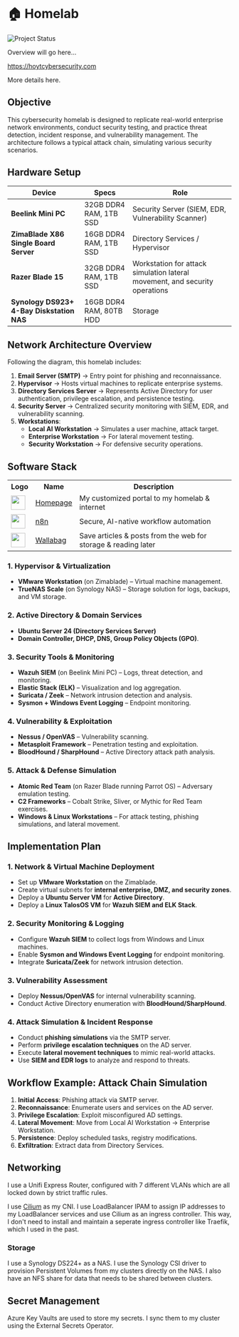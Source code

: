 # 🏠 Homelab
![Project Status](https://img.shields.io/badge/status-in%20development-orange)  

Overview will go here...

<https://hoytcybersecurity.com>

More details here.

## **Objective**
This cybersecurity homelab is designed to replicate real-world enterprise network environments, conduct security testing, and practice threat detection, incident response, and vulnerability management. The architecture follows a typical attack chain, simulating various security scenarios.

## **Hardware Setup**

| Device | Specs | Role |
|--------|-------|------|
| **Beelink Mini PC** | 32GB DDR4 RAM, 1TB SSD | Security Server (SIEM, EDR, Vulnerability Scanner) |
| **ZimaBlade X86 Single Board Server** | 16GB DDR4 RAM, 1TB SSD | Directory Services / Hypervisor |
| **Razer Blade 15** | 32GB DDR4 RAM, 1TB SSD | Workstation for attack simulation lateral movement, and security operations | Running Parrot OS
| **Synology DS923+ 4-Bay Diskstation NAS** | 16GB DDR4 RAM, 80TB HDD | Storage |

## **Network Architecture Overview**
Following the diagram, this homelab includes:
1. **Email Server (SMTP)** → Entry point for phishing and reconnaissance.
2. **Hypervisor** → Hosts virtual machines to replicate enterprise systems.
3. **Directory Services Server** → Represents Active Directory for user authentication, privilege escalation, and persistence testing.
4. **Security Server** → Centralized security monitoring with SIEM, EDR, and vulnerability scanning.
5. **Workstations**:
   - **Local AI Workstation** → Simulates a user machine, attack target.
   - **Enterprise Workstation** → For lateral movement testing.
   - **Security Workstation** → For defensive security operations.

## **Software Stack**

<table>
    <tr>
        <th>Logo</th>
        <th>Name</th>
        <th>Description</th>
    </tr>
    <tr>
        <td><img width="32" src="https://www.svgrepo.com/download/499807/home-page.svg"></td>
        <td><a href="https://github.com/gethomepage/homepage">Homepage</a></td>
        <td>My customized portal to my homelab & internet</td>
    </tr>
    <tr>
        <td><img width="32" src="https://cdn.jsdelivr.net/gh/homarr-labs/dashboard-icons/svg/n8n.svg"></td>
        <td><a href="https://n8n.io/">n8n</a></td>
        <td>Secure, AI-native workflow automation</td>
    </tr>
    <tr>
        <td><img width="32" src="https://cdn.jsdelivr.net/gh/homarr-labs/dashboard-icons/svg/wallabag-light.svg"></td>
        <td><a href="https://wallabag.org/">Wallabag</a></td>
        <td>Save articles & posts from the web for storage & reading later</td>
    </tr>
</table>

### **1. Hypervisor & Virtualization**
   - **VMware Workstation** (on Zimablade) – Virtual machine management.
   - **TrueNAS Scale** (on Synology NAS) – Storage solution for logs, backups, and VM storage.

### **2. Active Directory & Domain Services**
   - **Ubuntu Server 24 (Directory Services Server)**
   - **Domain Controller, DHCP, DNS, Group Policy Objects (GPO)**.

### **3. Security Tools & Monitoring**
   - **Wazuh SIEM** (on Beelink Mini PC) – Logs, threat detection, and monitoring.
   - **Elastic Stack (ELK)** – Visualization and log aggregation.
   - **Suricata / Zeek** – Network intrusion detection and analysis.
   - **Sysmon + Windows Event Logging** – Endpoint monitoring.

### **4. Vulnerability & Exploitation**
   - **Nessus / OpenVAS** – Vulnerability scanning.
   - **Metasploit Framework** – Penetration testing and exploitation.
   - **BloodHound / SharpHound** – Active Directory attack path analysis.

### **5. Attack & Defense Simulation**
   - **Atomic Red Team** (on Razer Blade running Parrot OS) – Adversary emulation testing.
   - **C2 Frameworks** – Cobalt Strike, Sliver, or Mythic for Red Team exercises.
   - **Windows & Linux Workstations** – For attack testing, phishing simulations, and lateral movement.

## **Implementation Plan**

### **1. Network & Virtual Machine Deployment**
- Set up **VMware Workstation** on the Zimablade.
- Create virtual subnets for **internal enterprise, DMZ, and security zones**.
- Deploy a **Ubuntu Server VM** for **Active Directory**.
- Deploy a **Linux TalosOS VM** for **Wazuh SIEM and ELK Stack**.

### **2. Security Monitoring & Logging**
- Configure **Wazuh SIEM** to collect logs from Windows and Linux machines.
- Enable **Sysmon and Windows Event Logging** for endpoint monitoring.
- Integrate **Suricata/Zeek** for network intrusion detection.

### **3. Vulnerability Assessment**
- Deploy **Nessus/OpenVAS** for internal vulnerability scanning.
- Conduct Active Directory enumeration with **BloodHound/SharpHound**.

### **4. Attack Simulation & Incident Response**
- Conduct **phishing simulations** via the SMTP server.
- Perform **privilege escalation techniques** on the AD server.
- Execute **lateral movement techniques** to mimic real-world attacks.
- Use **SIEM and EDR logs** to analyze and respond to threats.

## **Workflow Example: Attack Chain Simulation**
1. **Initial Access**: Phishing attack via SMTP server.
2. **Reconnaissance**: Enumerate users and services on the AD server.
3. **Privilege Escalation**: Exploit misconfigured AD settings.
4. **Lateral Movement**: Move from Local AI Workstation → Enterprise Workstation.
5. **Persistence**: Deploy scheduled tasks, registry modifications.
6. **Exfiltration**: Extract data from Directory Services.

## Networking

I use a Unifi Express Router, configured with 7 different VLANs which are all locked down by strict traffic rules.

I use [Cilium](https://cilium.io/) as my CNI. I use LoadBalancer IPAM to assign IP addresses to my LoadBalancer services and use Cilium as an ingress controller. This way, I don't need to install and maintain a seperate ingress controller like Traefik, which I used in the past.

### Storage

I use a Synology DS224+ as a NAS. I use the Synology CSI driver to provision Persistent Volumes from my clusters directly on the NAS. I also have an NFS share for data that needs to be shared between clusters.

## Secret Management

Azure Key Vaults are used to store my secrets. I sync them to my cluster using the External Secrets Operator.
